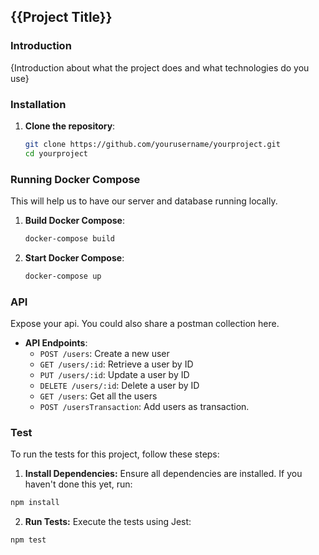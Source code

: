 ## {{Project Title}}

### Introduction

{Introduction about what the project does and what technologies do you use}

### Installation

1. **Clone the repository**:

   ```sh
   git clone https://github.com/yourusername/yourproject.git
   cd yourproject
   ```

### Running Docker Compose

This will help us to have our server and database running locally.

1. **Build Docker Compose**:

   ```sh
   docker-compose build
   ```

2. **Start Docker Compose**:

   ```sh
   docker-compose up
   ```

### API

Expose your api. You could also share a postman collection here.

- **API Endpoints**:
  - `POST /users`: Create a new user
  - `GET /users/:id`: Retrieve a user by ID
  - `PUT /users/:id`: Update a user by ID
  - `DELETE /users/:id`: Delete a user by ID
  - `GET /users`: Get all the users
  - `POST /usersTransaction`: Add users as transaction.

### Test

To run the tests for this project, follow these steps:

1. **Install Dependencies:**
   Ensure all dependencies are installed. If you haven't done this yet, run:

```sh
npm install
```

2. **Run Tests:**
   Execute the tests using Jest:

```sh
npm test
```
